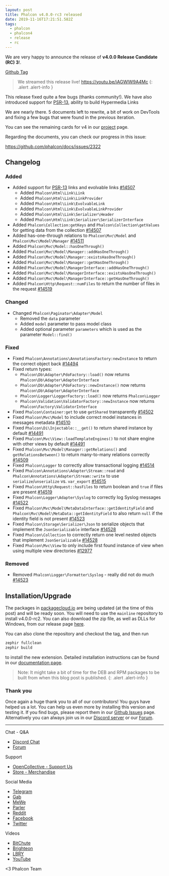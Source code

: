 ```yaml
---
layout: post
title: Phalcon v4.0.0-rc3 released
date: 2019-11-16T17:21:51.582Z
tags:
  - phalcon
  - phalcon4
  - release
  - rc
---
```

We are very happy to announce the release of **v4.0.0 Release Candidate (RC) 3**!. 

<!--more-->

[Github Tag](https://github.com/phalcon/cphalcon/releases/tag/v4.0.0-rc.3)

> We streamed this release live! <https://youtu.be/iAGWIW9A4Mc>
> {: .alert .alert-info }

This release fixed quite a few bugs (thanks community!). We have also introduced support for [PSR-13](https://www.php-fig.org/psr/psr-13), ability to build Hypermedia Links

We are nearly there. 5 documents left to rewrite, a bit of work on DevTools and fixing a few bugs that were found in the previous iteration.

You can see the remaining cards for v4 in our [project](https://github.com/phalcon/cphalcon/projects/3) page. 

Regarding the documents, you can check our progress in this issue:

<https://github.com/phalcon/docs/issues/2322>

## Changelog

### Added

* Added support for [PSR-13](https://www.php-fig.org/psr/psr-13/) links and evolvable links [\#14507](https://github.com/phalcon/cphalcon/issues/14507)
  * Added `Phalcon\Html\Link\Link`
  * Added `Phalcon\Html\Link\LinkProvider`
  * Added `Phalcon\Html\Link\EvolvableLink`
  * Added `Phalcon\Html\Link\EvolvableLinkProvider`
  * Added `Phalcon\Html\Link\Serializer\Header`
  * Added `Phalcon\Html\Link\Serializer\SerializerInterface`
* Added `Phalcon\Collection:getKeys` and `Phalcon\Collection\getValues` for getting data from the collection [\#14507](https://github.com/phalcon/cphalcon/issues/14507)
* Added has-one-through relations to `Phalcon\Mvc\Model` and `Phalcon\Mvc\Model\Manager` [\#14511](https://github.com/phalcon/cphalcon/pull/14511)
* Added `Phalcon\Mvc\Model::hasOneThrough()`
* Added `Phalcon\Mvc\Model\Manager::addHasOneThrough()`
* Added `Phalcon\Mvc\Model\Manager::existsHasOneThrough()`
* Added `Phalcon\Mvc\Model\Manager::getHasOneThrough()`
* Added `Phalcon\Mvc\Model\ManagerInterface::addHasOneThrough()`
* Added `Phalcon\Mvc\Model\ManagerInterface::existsHasOneThrough()`
* Added `Phalcon\Mvc\Model\ManagerInterface::getHasOneThrough()`
* Added `Phalcon\Http\Request::numFiles` to return the number of files in the request [\#14519](https://github.com/phalcon/cphalcon/issues/14519)

### Changed

* Changed `Phalcon\Paginator\Adapter\Model`
  * Removed the `data` parameter
  * Added `model` parameter to pass model class
  * Added optional parameter `parameters` which is used as the parameter `Model::find()`

### Fixed

* Fixed `Phalcon\Annotations\AnnotationsFactory:newInstance` to return the correct object back [\#14494](https://github.com/phalcon/cphalcon/pull/14494)
* Fixed return types:
  * `Phalcon\Db\Adapter\PdoFactory::load()` now returns `Phalcon\Db\Adapter\AdapterInterface`
  * `Phalcon\Db\Adapter\PdoFactory::newInstance()` now returns `Phalcon\Db\Adapter\AdapterInterface`
  * `Phalcon\Logger\LoggerFactory::load()` now returns `Phalcon\Logger`
  * `Phalcon\Validation\ValidatorFactory::newInstance` now returns `Phalcon\Factory\ValidatorInterface`
* Fixed `Phalcon\Container:get` to use `getShared` transparently [\#14502](https://github.com/phalcon/cphalcon/pull/14502)
* Fixed `Phalcon\Mvc\Model` to include correct model instances in messages metadata [\#14510](https://github.com/phalcon/cphalcon/pull/14502)
* Fixed `Phalcon\Di\Injectable::__get()` to return shared instance by default [\#14491](https://github.com/phalcon/cphalcon/issues/14491)
* Fixed `Phalcon\Mvc\View::loadTemplateEngines()` to not share engine with other views by default [\#14491](https://github.com/phalcon/cphalcon/issues/14491)
* Fixed `Phalcon\Mvc\Model\Manager::getRelations()` and `getRelationsBetween()` to return many-to-many relations correctly [\#14509](https://github.com/phalcon/cphalcon/pull/14509)
* Fixed `Phalcon\Logger` to correctly allow transactional logging [\#14514](https://github.com/phalcon/cphalcon/issues/14514)
* Fixed `Phalcon\Annotations\Adapter\Stream::read` and `Phalcon\Annotations\Adapter\Stream::write` to use `serialize`/`unserialize` vs. `var_export` [\#14515](https://github.com/phalcon/cphalcon/issues/14515)
* Fixed `Phalcon\Http\Request::hasFiles` to return boolean and `true` if files are present [\#14519](https://github.com/phalcon/cphalcon/issues/14519)
* Fixed `Phalcon\Logger\Adapter\Syslog` to correctly log Syslog messages [\#14522](https://github.com/phalcon/cphalcon/issues/14522)
* Fixed `Phalcon\Mvc\Model\MetaDataInterface::getIdentityField` and `Phalcon\Mvc\Model\MetaData::getIdentityField` to also return `null` if the identity field is not present [\#14523](https://github.com/phalcon/cphalcon/issues/14523) 
* Fixed `Phalcon\Storage\Serializer\Json` to serialize objects that implement the `JsonSerializable` interface [\#14528](https://github.com/phalcon/cphalcon/issues/14528) 
* Fixed `Phalcon\Collection` to correctly return one level nested objects that implement `JsonSerializable` [\#14528](https://github.com/phalcon/cphalcon/issues/14528)
* Fixed `Phalcon\Mvc\View` to only include first found instance of view when using multiple view directories [\#12977](https://github.com/phalcon/cphalcon/issues/12977)

### Removed

* Removed `Phalcon\Logger\Formatter\Syslog` - really did not do much [\#14523](https://github.com/phalcon/cphalcon/issues/14523)

## Installation/Upgrade

The packages in [packagecloud.io](https://packagecloud.io/phalcon) are being updated (at the time of this post) and will be ready soon. You will need to use the `mainline` repository to install v4.0.0-rc2. You can also download the zip file, as well as DLLs for Windows, from our release page [here](https://github.com/phalcon/cphalcon/releases/tag/v4.0.0-rc.2).

You can also clone the repository and checkout the tag, and then run

```bash
zephir fullclean
zephir build
```

to install the new extension. Detailed installation instructions can be found in our [documentation page](https://docs.phalcon.io/4.0/en/installation).

> Note: It might take a bit of time for the DEB and RPM packages to be built from when this blog post is published.
> {: .alert .alert-info }

### Thank you

Once again a huge thank you to all of our contributors! You guys have helped us a lot. You can help us even more by installing this version and testing it. If you find bugs, please report them in our [Github Issues](https://github.com/phalcon/cphalcon/issues) page. Alternatively you can always join us in our [Discord server](https://phalcon.io/discord) or our [Forum](https://phalcon.io/forum).

<hr>

Chat - Q&A

* [Discord Chat](https://phalcon.io/discord)
* [Forum](https://phalcon.link/forum)

Support

* [OpenCollective - Support Us](https://phalcon.io/fund)
* [Store - Merchandise](https://phalcon.io/store)

Social Media

* [Telegram](https://phalcon.io/telegram)
* [Gab](https://phalcon.io/gab)
* [MeWe](https://phalcon.io/mewe)
* [Parler](https://phalcon.io/parler)
* [Reddit](https://phalcon.io/reddit)
* [Facebook](https://phalcon.io/fb)
* [Twitter](https://phalcon.io/t)

Videos

* [BitChute](https://phalcon.io/bitchute)
* [Brighteon](https://brighteon.com/bitchute)
* [LBRY](https://phalcon.io/lbry)
* [YouTube](https://phalcon.io/youtube)

<3 Phalcon Team
